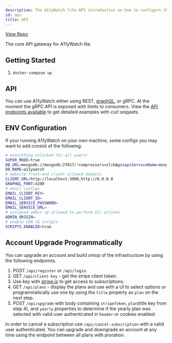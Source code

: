 ```yaml
---
description: The A11yWatch lite API introduction on how to configure the service.
id: api
title: API
---
```


[View Repo](https://github.com/a11ywatch/a11ywatch-core)

The core API gateway for A11yWatch lite.

## Getting Started

1. `docker-compose up`

## API

You can use A11yWatch either using REST, [graphQL](https://a11ywatch.com/playground), or gRPC. At the moment the gRPC API is exposed with limits to consumers.
View the [API endpoints available](https://a11ywatch.com/api-info) to get detailed examples with curl snippets.

## ENV Configuration

If your running A11yWatch on your own machine, some configs you may want to add consist of the following:

```sh
# everything unlocked for all users!
SUPER_MODE=true
DB_URL=mongodb://mongodb:27017/?compressors=zlib&gssapiServiceName=mongodb
DB_NAME=a11ywatch
# website front-end client allowed domains
CLIENT_URL=http://localhost:3000,http://0.0.0.0
GRAPHQL_PORT=3280
# email configs
EMAIL_CLIENT_KEY=
EMAIL_CLIENT_ID=
EMAIL_SERVICE_PASSWORD=
EMAIL_SERVICE_URL=
# assigned admin ip allowed to perform all actions
ADMIN_ORIGIN=
# enable CDN JS scripts
SCRIPTS_ENABLED=true
```

## Account Upgrade Programmatically

You can upgrade an account and build ontop of the infrastructure by using the following endpoints.

1. POST `/api/register` or `/api/login`.
1. GET `/api/client-key` - get the stripe client token.
1. Use key with [stripe.js](https://github.com/stripe/stripe-js) to get access to subscriptions.
1. GET `/api/plans` - display the plans and use with a UI to select options or programmatically use one by using the `title` property as `plan` on the next step.
1. POST `/api/upgrade` with body containing `stripeToken`, `plan`(title key from step 4), and `yearly` properties to determine if the yearly plan was selected with valid user authenticated in `header` or cookies enabled.

In order to cancel a subscription use `/api/cancel-subscription` with a valid user authenticated. 
You can upgrade and downgrade an account at any time using the endpoint between all plans with proration.